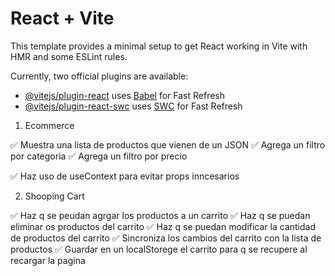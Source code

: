# React + Vite

This template provides a minimal setup to get React working in Vite with HMR and some ESLint rules.

Currently, two official plugins are available:

- [@vitejs/plugin-react](https://github.com/vitejs/vite-plugin-react/blob/main/packages/plugin-react/README.md) uses [Babel](https://babeljs.io/) for Fast Refresh
- [@vitejs/plugin-react-swc](https://github.com/vitejs/vite-plugin-react-swc) uses [SWC](https://swc.rs/) for Fast Refresh

<!-- ----------------------------------------------------------------------- -->

1. Ecommerce

✅ Muestra una lista de productos que vienen de un JSON
✅ Agrega un filtro por categoria
✅ Agrega un filtro por precio

✅ Haz uso de useContext para evitar props inncesarios

2. Shooping Cart

✅ Haz q se peudan agrgar los productos a un carrito
✅ Haz q se puedan eliminar os productos del carrito
✅ Haz q se puedan modificar la cantidad de productos del carrito
✅ Sincroniza los cambios del carrito con la lista de productos
✅ Guardar en un localStorege el carrito para q se recupere al recargar la pagina